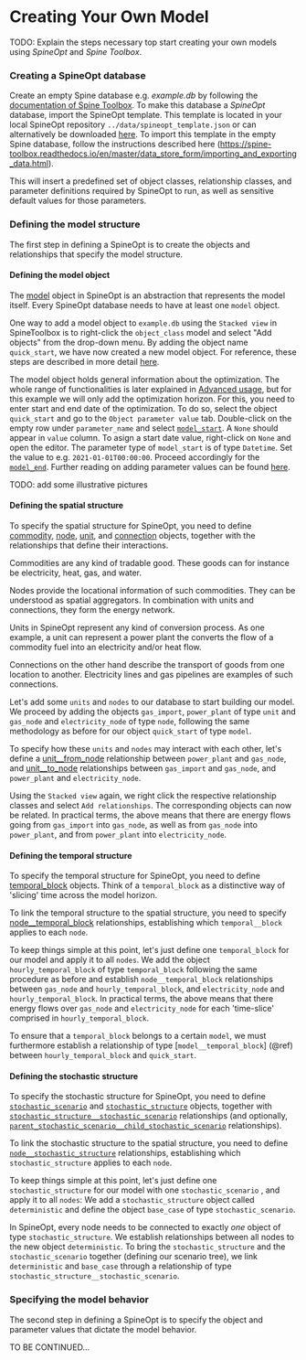 # Creating Your Own Model

TODO: Explain the steps necessary top start creating your own models using *SpineOpt* and *Spine Toolbox*.

### Creating a SpineOpt database

Create an empty Spine database e.g. *example.db* by following the [documentation of Spine Toolbox](https://spine-toolbox.readthedocs.io/en/master/data_store_form/getting_started.html).
To make this database a *SpineOpt* database, import the SpineOpt template. This template is located in your local SpineOpt repository `../data/spineopt_template.json` or can alternatively
be downloaded [here](https://github.com/Spine-project/SpineOpt.jl/blob/master/data/spineopt_template.json). To import this template in the empty Spine database, follow the instructions
described here (https://spine-toolbox.readthedocs.io/en/master/data_store_form/importing_and_exporting_data.html).

This will insert a predefined set of object classes, relationship classes,
and parameter definitions required by SpineOpt to run,
as well as sensitive default values for those parameters.

### Defining the model structure

The first step in defining a SpineOpt is to create the objects and relationships
that specify the model structure.


#### Defining the model object

The [model](@ref) object in SpineOpt is an abstraction that represents the model itself.
Every SpineOpt database needs to have at least one `model` object.

One way to add a model object to `example.db` using the `Stacked view` in SpineToolbox is to right-click the `object_class` model and select "Add objects" from the drop-down menu. By adding the object name `quick_start`, we have
now created a new model object. For reference, these steps are described in more detail [here](https://spine-toolbox.readthedocs.io/en/master/data_store_form/adding_data.html#adding-object-classes).

The model object holds general information about the optimization. The whole range of functionalities is later explained in [Advanced usage](@ref), but for this example we will
only add the optimization horizon. For this, you need to enter start and end date of the optimization. To do so, select the object `quick_start` and go to the `Object parameter value` tab. Double-click on the empty row under `parameter_name`
and select [`model_start`](@ref). A `None` should appear in `value` column. To asign a start date value, right-click on `None` and open the editor. The parameter type of `model_start` is of type `Datetime`. Set the value to e.g. `2021-01-01T00:00:00`. Proceed accordingly
for the [`model_end`](@ref). Further reading on adding parameter values can be found [here](https://spine-toolbox.readthedocs.io/en/master/data_store_form/adding_data.html#adding-parameter-values).

TODO: add some illustrative pictures

#### Defining the spatial structure

To specify the spatial structure for SpineOpt, you need to define [commodity](@ref), [node](@ref), [unit](@ref), and [connection](@ref) objects,
together with the relationships that define their interactions.

Commodities are any kind of tradable good. These goods can for instance be electricity, heat, gas, and water.

Nodes provide the locational information of such commodities. They can be understood as spatial aggregators. In combination with units and connections, they
form the energy network.

Units in SpineOpt represent any kind of conversion process. As one example, a unit can represent a power plant the converts the flow of a commodity fuel into an electricity and/or heat flow.

Connections on the other hand describe the transport of goods from one location to another. Electricity lines and gas pipelines are examples of such connections.

Let's add some `units` and `nodes` to our database to start building our model. We proceed by adding the objects `gas_import`, `power_plant` of type `unit` and
`gas_node` and `electricity_node` of type `node`, following the same methodology as before for our object `quick_start` of type `model`.

To specify how these `units` and `nodes` may interact with each other,
let's define a [unit__from_node](@ref) relationship between `power_plant` and `gas_node`, and [unit__to_node](@ref) relationships between `gas_import` and `gas_node`, and `power_plant` and `electricity_node`.

Using the `Stacked view` again, we right click the respective relationship classes and select `Add relationships`. The corresponding objects can now be related.
In practical terms, the above means that there are energy flows
going from `gas_import` into `gas_node`, as well as from `gas_node` into `power_plant`,
and from `power_plant` into `electricity_node`.


#### Defining the temporal structure

To specify the temporal structure for SpineOpt, you need to define [temporal_block](@ref) objects.
Think of a `temporal_block` as a distinctive way of 'slicing' time across the model horizon.

To link the temporal structure to the spatial structure,
you need to specify [node__temporal_block](@ref) relationships,
establishing which `temporal__block` applies to each `node`.

To keep things simple at this point,
let's just define one `temporal_block` for our model and apply it to all `nodes`. We add the object `hourly_temporal_block` of type `temporal_block`
following the same procedure as before and establish `node__temporal_block` relationships between 
`gas_node` and `hourly_temporal_block`, and `electricity_node` and `hourly_temporal_block`.
In practical terms, the above means that there energy flows over `gas_node` and `electricity_node`
for each 'time-slice' comprised in `hourly_temporal_block`.

To ensure that a `temporal_block` belongs to a certain `model`, we must furthermore establish a relationship 
of type [`model__temporal_block`] (@ref) between `hourly_temporal_block` and `quick_start`.

#### Defining the stochastic structure

To specify the stochastic structure for SpineOpt,
you need to define [`stochastic_scenario`](@ref) and [`stochastic_structure`](@ref) objects,
together with [`stochastic_structure__stochastic_scenario`](@ref) relationships
(and optionally, [`parent_stochastic_scenario__child_stochastic_scenario`](@ref) relationships).

To link the stochastic structure to the spatial structure,
you need to define [`node__stochastic_structure`](@ref) relationships,
establishing which `stochastic_structure` applies to each `node`.

To keep things simple at this point,
let's just define one `stochastic_structure` for our model with one `stochastic_scenario` ,
and apply it to all `nodes`: We add a `stochastic_structure` object called `deterministic` and define the object `base_case` of type `stochastic_scenario`.

In SpineOpt, every node needs to be connected to exactly *one* object of type `stochastic_structure`. We establish relationships between all nodes to the new object `deterministic`.
To bring the `stochastic_structure` and the `stochastic_scenario` together (defining our scenario tree), we link `deterministic` and `base_case` through a relationship of type 
`stochastic_structure__stochastic_scenario`.

### Specifying the model behavior

The second step in defining a SpineOpt is to specify the object and parameter values
that dictate the model behavior.

TO BE CONTINUED...